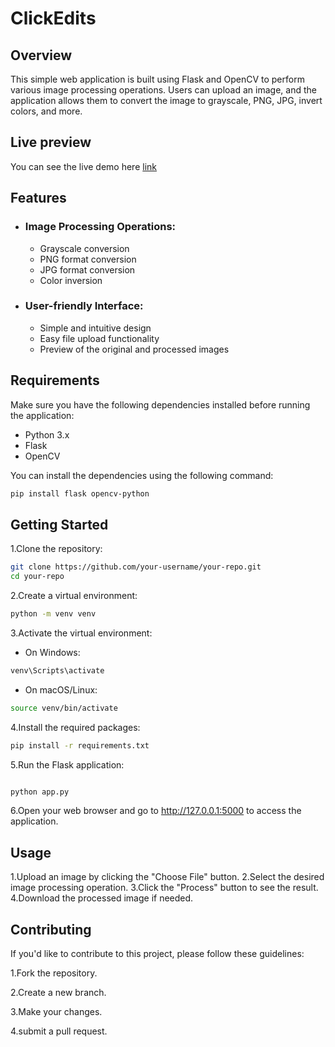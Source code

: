 # ClickEdits

## Overview

This simple web application is built using Flask and OpenCV to perform various image processing operations. Users can upload an image, and the application allows them to convert the image to grayscale, PNG, JPG, invert colors, and more.

## Live preview 
You can see the live demo here [link](https://clickedit.onrender.com/)


## Features

- ### Image Processing Operations:

  - Grayscale conversion
  - PNG format conversion
  - JPG format conversion
  - Color inversion

- ### User-friendly Interface:

  - Simple and intuitive design
  - Easy file upload functionality
  - Preview of the original and processed images

## Requirements

Make sure you have the following dependencies installed before running the application:

- Python 3.x
- Flask
- OpenCV

You can install the dependencies using the following command:

```bash
pip install flask opencv-python
```

## Getting Started
1.Clone the repository:

```bash
git clone https://github.com/your-username/your-repo.git
cd your-repo
```
2.Create a virtual environment:

```bash
python -m venv venv
```
3.Activate the virtual environment:

- On Windows:

```bash
venv\Scripts\activate
```
- On macOS/Linux:

```bash
source venv/bin/activate
```
4.Install the required packages:

```bash
pip install -r requirements.txt
```
5.Run the Flask application:

```bash

python app.py
```
6.Open your web browser and go to http://127.0.0.1:5000 to access the application.

## Usage
1.Upload an image by clicking the "Choose File" button.
2.Select the desired image processing operation.
3.Click the "Process" button to see the result.
4.Download the processed image if needed.

## Contributing
If you'd like to contribute to this project, please follow these guidelines:

1.Fork the repository.

2.Create a new branch.

3.Make your changes.

4.submit a pull request.
